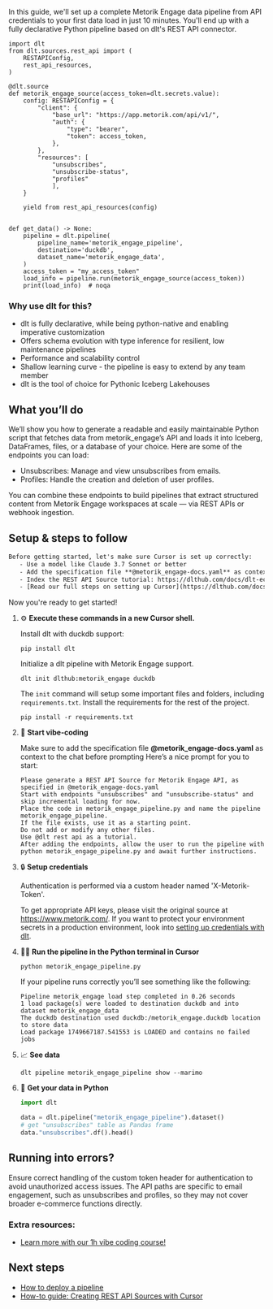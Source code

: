 In this guide, we'll set up a complete Metorik Engage data pipeline from API credentials to your first data load in just 10 minutes. You'll end up with a fully declarative Python pipeline based on dlt's REST API connector.

```python-outcome
import dlt
from dlt.sources.rest_api import (
    RESTAPIConfig,
    rest_api_resources,
)

@dlt.source
def metorik_engage_source(access_token=dlt.secrets.value):
    config: RESTAPIConfig = {
        "client": {
            "base_url": "https://app.metorik.com/api/v1/",
            "auth": {
                "type": "bearer",
                "token": access_token,
            },
        },
        "resources": [
            "unsubscribes",
            "unsubscribe-status",
            "profiles"
            ],
    }

    yield from rest_api_resources(config)


def get_data() -> None:
    pipeline = dlt.pipeline(
        pipeline_name='metorik_engage_pipeline',
        destination='duckdb',
        dataset_name='metorik_engage_data', 
    )
    access_token = "my_access_token"
    load_info = pipeline.run(metorik_engage_source(access_token))
    print(load_info)  # noqa
```

### Why use dlt for this?

- dlt is fully declarative, while being python-native and enabling imperative customization
- Offers schema evolution with type inference for resilient, low maintenance pipelines
- Performance and scalability control
- Shallow learning curve - the pipeline is easy to extend by any team member
- dlt is the tool of choice for Pythonic Iceberg Lakehouses

## What you’ll do

We’ll show you how to generate a readable and easily maintainable Python script that fetches data from metorik_engage’s API and loads it into Iceberg, DataFrames, files, or a database of your choice. Here are some of the endpoints you can load:

- Unsubscribes: Manage and view unsubscribes from emails.
- Profiles: Handle the creation and deletion of user profiles.

You can combine these endpoints to build pipelines that extract structured content from Metorik Engage workspaces at scale — via REST APIs or webhook ingestion.

## Setup & steps to follow

```default
Before getting started, let's make sure Cursor is set up correctly:
   - Use a model like Claude 3.7 Sonnet or better
   - Add the specification file **@metorik_engage-docs.yaml** as context
   - Index the REST API Source tutorial: https://dlthub.com/docs/dlt-ecosystem/verified-sources/rest_api/ and add it to context as **@dlt rest api**
   - [Read our full steps on setting up Cursor](https://dlthub.com/docs/dlt-ecosystem/llm-tooling/cursor-restapi#23-configuring-cursor-with-documentation)
```

Now you're ready to get started! 

1. ⚙️ **Execute these commands in a new Cursor shell.**
    
    Install dlt with duckdb support:
    ```shell
    pip install dlt
    ```

    Initialize a dlt pipeline with Metorik Engage support.
    ```shell
    dlt init dlthub:metorik_engage duckdb
    ```

    The `init` command will setup some important files and folders, including `requirements.txt`. Install the requirements for the rest of the project.
    ```shell
    pip install -r requirements.txt
    ```
    
2. 🤠 **Start vibe-coding**
    
    Make sure to add the specification file **@metorik_engage-docs.yaml** as context to the chat before prompting
    Here’s a nice prompt for you to start: 
    
    ```prompt
    Please generate a REST API Source for Metorik Engage API, as specified in @metorik_engage-docs.yaml 
    Start with endpoints "unsubscribes" and "unsubscribe-status" and skip incremental loading for now. 
    Place the code in metorik_engage_pipeline.py and name the pipeline metorik_engage_pipeline. 
    If the file exists, use it as a starting point. 
    Do not add or modify any other files. 
    Use @dlt rest api as a tutorial. 
    After adding the endpoints, allow the user to run the pipeline with python metorik_engage_pipeline.py and await further instructions.
    ```

    
3. 🔒 **Setup credentials** 
    
    Authentication is performed via a custom header named 'X-Metorik-Token'.
    
    To get appropriate API keys, please visit the original source at https://www.metorik.com/.
    If you want to protect your environment secrets in a production environment, look into [setting up credentials with dlt](https://dlthub.com/docs/walkthroughs/add_credentials).
    
4. 🏃‍♀️ **Run the pipeline in the Python terminal in Cursor**
    
    ```shell
    python metorik_engage_pipeline.py
    ```
    
    If your pipeline runs correctly you’ll see something like the following:
    
    ```shell
    Pipeline metorik_engage load step completed in 0.26 seconds
    1 load package(s) were loaded to destination duckdb and into dataset metorik_engage_data
    The duckdb destination used duckdb:/metorik_engage.duckdb location to store data
    Load package 1749667187.541553 is LOADED and contains no failed jobs
    ```
    
5. 📈 **See data**
    
    ```shell
    dlt pipeline metorik_engage_pipeline show --marimo
    ```
    
6. 🐍 **Get your data in Python**
    
    ```python
    import dlt

   data = dlt.pipeline("metorik_engage_pipeline").dataset()
   # get "unsubscribes" table as Pandas frame
   data."unsubscribes".df().head()
    ```

## Running into errors?

Ensure correct handling of the custom token header for authentication to avoid unauthorized access issues. The API paths are specific to email engagement, such as unsubscribes and profiles, so they may not cover broader e-commerce functions directly.

### Extra resources:

- [Learn more with our 1h vibe coding course!](https://www.youtube.com/watch?v=GGid70rnJuM)

## Next steps

- [How to deploy a pipeline](https://dlthub.com/docs/walkthroughs/deploy-a-pipeline)
- [How-to guide: Creating REST API Sources with Cursor](https://dlthub.com/docs/dlt-ecosystem/llm-tooling/cursor-restapi)